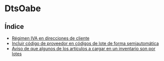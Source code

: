 # DtsOabe

## Índice

  - [Régimen IVA en direcciones de cliente](/extensiones/regiva_dircliente/index.md)
  - [Incluir código de proveedor en códigos de lote de forma semiautomática](./area_facturacion/almacen/calcularcodlote.md)
  - [Aviso de que algunos de los artículos a cargar en un inventario son por lotes](./area_facturacion/almacen/cargarinventario.md)
